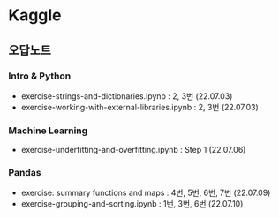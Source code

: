 # Kaggle
## 오답노트

### Intro & Python
- exercise-strings-and-dictionaries.ipynb : 2, 3번 (22.07.03)
- exercise-working-with-external-libraries.ipynb : 2, 3번 (22.07.03)

### Machine Learning
- exercise-underfitting-and-overfitting.ipynb : Step 1 (22.07.06)

### Pandas
- exercise: summary functions and maps : 4번, 5번, 6번, 7번 (22.07.09)
- exercise-grouping-and-sorting.ipynb : 1번, 3번, 6번 (22.07.10)


